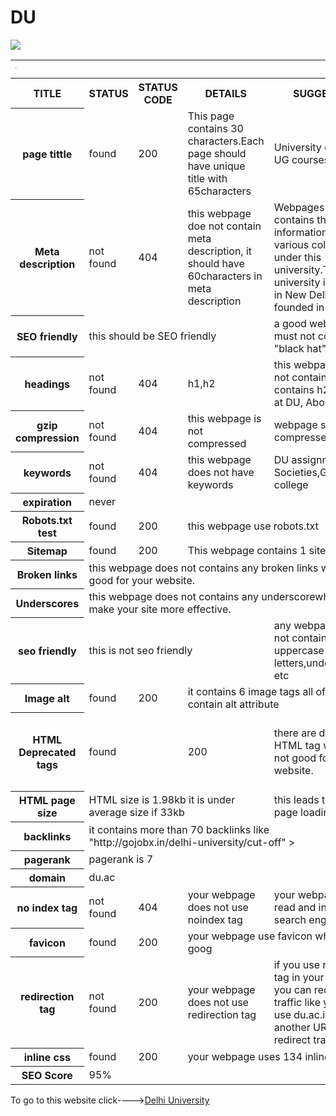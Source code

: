 # DU
<html>
<img src="https://upload.wikimedia.org/wikipedia/en/8/84/University_of_Delhi.png">
<table>
<tr>
<th colspan="5"><marquee direction="right">Delhi University</marquee></th>
</tr><tr>
<th>TITLE</th>
<th>STATUS</th>
<th>STATUS CODE</th>
<th>DETAILS</th>
<th>SUGGESTION</th>
</tr>
<tr>
<th>page tittle</th>
<td>found</td>
<td>200</td>
<td>This page contains 30 characters.Each page should have unique title with 65characters</td>
<td>University of Delhi for UG courses.</td>
</tr>
<tr>
<th>Meta description</th>
<td>not found</td>
<td>404</td>
<td>this webpage doe not contain meta description, it should have 60characters in meta description</td>
<td>Webpages of this site contains the information about various colleges under this university.This university is located in New Delhi.It was founded in 1922. </td>
</tr>
<tr>
<th>SEO friendly</th>
<td colspan="3">this should be SEO friendly</td>
<td>a good webpage must not contain "black hat"</td>
</tr>
<tr>
<th>headings</th>
<td>not found</td>
<td>404</td>
<td>h1,h2</td>
<td>this webpage does not contains h1,it contains h2 like study at DU, About DU</td>
</tr>
<tr>
<th>gzip compression</th>
<td>not found</td>
<td>404</td>
<td>this webpage is not compressed</td>
<td>webpage should be compressed</td>
</tr>
<tr>
<th>keywords</th>
<td>not found</td>
<td>404</td>
<td>this webpage does not have keywords</td>
<td>DU assignments,DU Societies,Government college</td>
</tr>
<tr>
<th>expiration</th>
<td colspan="4">never</td>
</tr>
<tr>
<th>Robots.txt test</th>
<td> found</td>
<td>200</td>
<td colspan="2">this webpage use robots.txt</td>
</tr>
<tr>
<th>Sitemap</th>
<td>found</td>
<td>200</td>
<td colspan="2">This webpage contains 1 sitemap</td>
</tr>
<tr>
<th>Broken links</th>
<td colspan="4">this webpage does not contains any broken links which is good for your website.</td>
</tr>
<tr>
<th>Underscores</th>
<td colspan="4">this webpage does not contains any underscorewhich will make your site more effective.</td>
</tr>
<tr>
<th>seo friendly</th>
<td colspan="3">this is not seo friendly </td>
<td>any webpage must not contain uppercase letters,underscores etc</td>
</tr>
<tr>
<th>Image alt</th>
<td>found</td>
<td>200</td>
<td colspan="2">it contains 6 image tags  all of them contain alt attribute</td>
</tr>
<tr>
<th>HTML Deprecated tags</th>
<td>found<td>
<td>200</td>
<td>there are deprecated HTML tag which is not good for your website.</td>
<td>your webpage must not contain deprecated HTML tags</td>
</tr>
<tr>
<th>HTML page size</th>
<td colspan="3"> HTML size is 1.98kb it is under average size if 33kb</td>
<td>this leads to faster page loading</td>
</tr>
<tr>
<th>backlinks</th>
<td colspan="4">it contains more than 70 backlinks like "http://gojobx.in/delhi-university/cut-off" ></td>
</tr>
<tr>
<th>pagerank</th>
<td colspan="4"> pagerank is 7</td>
<tr>
<th>domain</th>
<td colspan="2">du.ac</td>
</tr>
<tr>
<th>no index tag</th>
<td>not found</td>
<td>404</td>
<td>your webpage does not use noindex tag</td>
<td>your webpage can be read and index by search engine</td>
</tr>
<tr>
<th>
favicon
</th>
<td>found</td>
<td>200</td>
<td colspan="2"> your webpage use favicon which is goog</td>
</tr>
<tr>
<th>redirection tag
</th>
<td>not found</td>
<td>200</td>
<td>your webpage does not use redirection tag</td>
<td>if you use redirection tag in your webpage you can redirect traffic like you can use du.ac.in as an another URL to redirect traffic</td>
</tr>
<tr>
<th>inline css
</th>
<td>found</td>
<td>200</td>
<td colspan="2">your webpage uses 134 inline css style</td>
</tr>
<tr>
<th>SEO Score</th>
<td colspan="2">95%</td>
</tr>
</table>
</html>
To go to this website click----><a href="http://www.du.ac">Delhi University</a>
